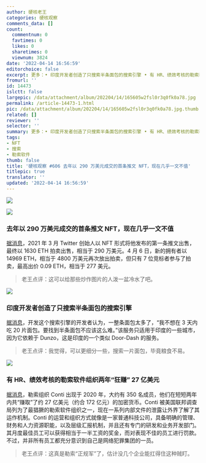 ```yaml
---
author: 硬核老王
categories: 硬核观察
comments_data: []
count:
  commentnum: 0
  favtimes: 0
  likes: 0
  sharetimes: 0
  viewnum: 3824
date: '2022-04-14 16:56:59'
editorchoice: false
excerpt: 更多：• 印度开发者创造了只搜索半条面包的搜索引擎 • 有 HR、绩效考核的勒索软件组织两年“狂赚” 27 亿美元
fromurl: ''
id: 14473
islctt: false
largepic: /data/attachment/album/202204/14/165605w2fsl0r3q0fk0a78.jpg
permalink: /article-14473-1.html
pic: /data/attachment/album/202204/14/165605w2fsl0r3q0fk0a78.jpg.thumb.jpg
related: []
reviewer: ''
selector: ''
summary: 更多：• 印度开发者创造了只搜索半条面包的搜索引擎 • 有 HR、绩效考核的勒索软件组织两年“狂赚” 27 亿美元
tags:
- NFT
- 搜索
- 勒索软件
thumb: false
title: '硬核观察 #606 去年以 290 万美元成交的首条推文 NFT，现在几乎一文不值'
titlepic: true
translator: ''
updated: '2022-04-14 16:56:59'
---
```


![](/data/attachment/album/202204/14/165605w2fsl0r3q0fk0a78.jpg)


![](/data/attachment/album/202204/14/165612q8y88bja6848hi64.jpg)


### 去年以 290 万美元成交的首条推文 NFT，现在几乎一文不值


[据消息](https://www.coindesk.com/business/2022/04/13/jack-dorseys-first-tweet-nft-went-on-sale-for-48m-it-ended-with-a-top-bid-of-just-280/)，2021 年 3 月 Twitter 创始人以 NFT 形式将他发布的第一条推文出售，最终以 1630 ETH 拍卖出售，相当于 290 万美元。4 月 6 日，新的拥有者以 14969 ETH，相当于 4800 万美元再次放出拍卖，但只有 7 位竞标者参与了拍卖，最高出价 0.09 ETH，相当于 277 美元。



> 
> 老王点评：这可以给那些炒作图片的人泼一盆冷水了吧。
> 
> 
> 


![](/data/attachment/album/202204/14/165622sdoqhopjdeb9epp6.jpg)


### 印度开发者创造了只搜索半条面包的搜索引擎


[据消息](https://www.neowin.net/news/man-creates-search-engine-that-only-searches-for-half-loaves-of-bread/)，开发这个搜索引擎的开发者认为，一整条面包太多了，“我不想在 3 天内吃 20 片面包。要找到半条面包不应该这么难。”该服务只适用于印度的一些城市，因为它依赖于 Dunzo，这是印度的一个类似 Door-Dash 的服务。



> 
> 老王点评：我觉得，可以更细分一些，搜索一片面包，毕竟粮食不易。
> 
> 
> 


![](/data/attachment/album/202204/14/165639d1tf8ddyt5z060zz.jpg)


### 有 HR、绩效考核的勒索软件组织两年“狂赚” 27 亿美元


[据消息](https://www.cnbc.com/2022/04/14/conti-ransomware-leak-shows-group-operates-like-normal-tech-company.html)，勒索组织 Conti 出现于 2020 年，大约有 350 名成员，他们在短短两年内共“赚取”了约 27 亿美元（约合 172 亿元）的加密货币。Conti 被美国联邦调查局列为了最猖獗的勒索软件组织之一，现在一系列内部文件的泄露让外界了解了其运作机制。Conti 的运营和组织方式就像是一家普通科技公司，具备明确的管理、财务和人力资源职能，以及层级汇报机制，并且还有专门的研发和业务开发部门。其月度最佳员工可以获得相当于一半工资的奖金，而对表现不佳的员工进行罚款。不过，并非所有员工都充分意识到自己是网络犯罪集团的一员。



> 
> 老王点评：这真是勒索“正规军”了，估计没几个企业能扛得住这种贼盯。
> 
> 
>